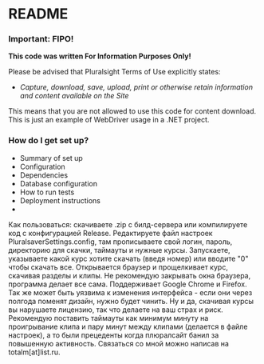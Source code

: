 # README #

### Important: FIPO! ###

**This code was written For Information Purposes Only!**

Please be advised that Pluralsight Terms of Use explicitly states:

* *Capture, download, save, upload, print or otherwise retain information and content available on the Site*

This means that you are not allowed to use this code for content download. This is just an example of WebDriver usage in a .NET project.

### How do I get set up? ###

* Summary of set up
* Configuration
* Dependencies
* Database configuration
* How to run tests
* Deployment instructions
* 

  
Как пользоваться: скачиваете .zip с билд-сервера или компилируете код с конфигурацией Release. Редактируете файл настроек PluralsaverSettings.config, там прописываете свой логин, пароль, директорию для скачки, таймауты и нужные курсы. Запускаете, указываете какой курс хотите скачать (введя номер) или вводите "0" чтобы скачать все. Открывается браузер и прощелкивает курс, скачивая разделы и клипы. Не рекомендую закрывать окна браузера, программа делает все сама. Поддерживает Google Chrome и Firefox. Так же может быть уязвима к изменения интерфейса - если они через полгода поменят дизайн, нужно будет чинить. Ну и да, скачивая курсы вы нарушаете лицензию, так что делаете на ваш страх и риск. Рекомендую поставить таймауты как минимум минуту на проигрывание клипа и пару минут между клипами (делается в файле настроек), а то были прецеденты когда плюралсайт банил за повышенную активность. Связаться со мной можно написав на totalm[at]list.ru.
